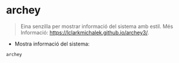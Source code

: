 # archey

> Eina senzilla per mostrar informació del sistema amb estil.
> Més Informació: <https://lclarkmichalek.github.io/archey3/>.

- Mostra informació del sistema:

`archey`
